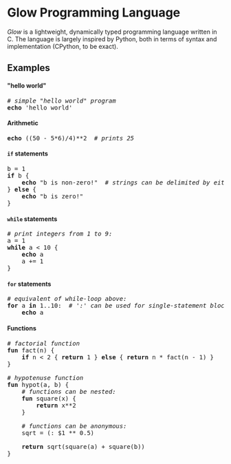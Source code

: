 Glow Programming Language
========================

*Glow* is a lightweight, dynamically typed programming language written in C. The language is largely inspired by Python, both in terms of syntax and implementation (CPython, to be exact).

Examples
--------

#### "hello world"

<pre>
<i># simple "hello world" program</i>
<b>echo</b> 'hello world'
</pre>

#### Arithmetic

<pre>
<b>echo</b> ((50 - 5*6)/4)**2  <i># prints 25</i>
</pre>

#### `if` statements

<pre>
b = 1
<b>if</b> b {
    <b>echo</b> "b is non-zero!"  <i># strings can be delimited by either " or '</i>
} <b>else</b> {
    <b>echo</b> "b is zero!"
}
</pre>

#### `while` statements

<pre>
<i># print integers from 1 to 9:</i>
a = 1
<b>while</b> a < 10 {
    <b>echo</b> a
    a += 1
}
</pre>

#### `for` statements

<pre>
<i># equivalent of while-loop above:</i>
<b>for</b> a <b>in</b> 1..10:  <i># ':' can be used for single-statement blocks</i>
    <b>echo</b> a
</pre>

#### Functions

<pre>
<i># factorial function</i>
<b>fun</b> fact(n) {
    <b>if</b> n < 2 { <b>return</b> 1 } <b>else</b> { <b>return</b> n * fact(n - 1) }
}

<i># hypotenuse function</i>
<b>fun</b> hypot(a, b) {
    <i># functions can be nested:</i>
    <b>fun</b> square(x) {
        <b>return</b> x**2
    }

    <i># functions can be anonymous:</i>
    sqrt = (: $1 ** 0.5)

    <b>return</b> sqrt(square(a) + square(b))
}
</pre>
